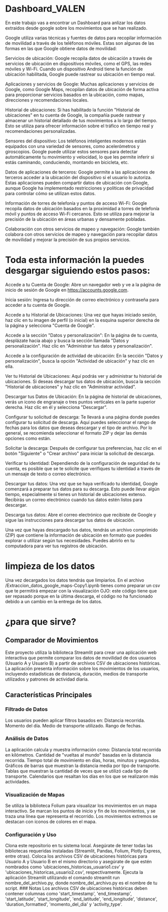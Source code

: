 # Dashboard_VALEN
En este trabajo vas a encontrar un Dashboard para anlizar los datos extraidos desde google sobre los movimientos que se han realizado. 

Google utiliza varias técnicas y fuentes de datos para recopilar información de movilidad a través de los teléfonos móviles. Estas son algunas de las formas en las que Google obtiene datos de movilidad:

Servicios de ubicación: Google recopila datos de ubicación a través de servicios de ubicación en dispositivos móviles, como el GPS, las redes móviles y Wi-Fi. Cuando un dispositivo Android tiene la función de ubicación habilitada, Google puede rastrear su ubicación en tiempo real.

Aplicaciones y servicios de Google: Muchas aplicaciones y servicios de Google, como Google Maps, recopilan datos de ubicación de forma activa para proporcionar servicios basados en la ubicación, como mapas, direcciones y recomendaciones locales.

Historial de ubicaciones: Si has habilitado la función "Historial de ubicaciones" en tu cuenta de Google, la compañía puede rastrear y almacenar un historial detallado de tus movimientos a lo largo del tiempo. Esto se utiliza para ofrecer información sobre el tráfico en tiempo real y recomendaciones personalizadas.

Sensores del dispositivo: Los teléfonos inteligentes modernos están equipados con una variedad de sensores, como acelerómetros y giroscopios. Google puede utilizar estos sensores para detectar automáticamente tu movimiento y velocidad, lo que les permite inferir si estás caminando, conduciendo, montando en bicicleta, etc.

Datos de aplicaciones de terceros: Google permite a las aplicaciones de terceros acceder a la ubicación del dispositivo si el usuario lo autoriza. Estas aplicaciones pueden compartir datos de ubicación con Google, aunque Google ha implementado restricciones y políticas de privacidad para controlar cómo se utilizan estos datos.

Información de torres de telefonía y puntos de acceso Wi-Fi: Google recopila datos de ubicación basados en la proximidad a torres de telefonía móvil y puntos de acceso Wi-Fi cercanos. Esto se utiliza para mejorar la precisión de la ubicación en áreas urbanas y densamente pobladas.

Colaboración con otros servicios de mapeo y navegación: Google también colabora con otros servicios de mapeo y navegación para recopilar datos de movilidad y mejorar la precisión de sus propios servicios.

# Toda esta información la puedes desgargar siguiendo estos pasos:
Accede a tu Cuenta de Google: Abre un navegador web y ve a la página de inicio de sesión de Google en https://accounts.google.com.

Inicia sesión: Ingresa tu dirección de correo electrónico y contraseña para acceder a tu cuenta de Google.

Accede a tu Historial de Ubicaciones: Una vez que hayas iniciado sesión, haz clic en tu imagen de perfil (o inicial) en la esquina superior derecha de la página y selecciona "Cuenta de Google".

Accede a la sección "Datos y personalización": En la página de tu cuenta, desplázate hacia abajo y busca la sección llamada "Datos y personalización". Haz clic en "Administrar tus datos y personalización".

Accede a la configuración de actividad de ubicación: En la sección "Datos y personalización", busca la opción "Actividad de ubicación" y haz clic en ella.

Ver tu Historial de Ubicaciones: Aquí podrás ver y administrar tu historial de ubicaciones. Si deseas descargar tus datos de ubicación, busca la sección "Historial de ubicaciones" y haz clic en "Administrar actividad".

Descargar tus Datos de Ubicación: En la página de historial de ubicaciones, verás un icono de engranaje o tres puntos verticales en la parte superior derecha. Haz clic en él y selecciona "Descargar".

Configurar tu solicitud de descarga: Te llevará a una página donde puedes configurar tu solicitud de descarga. Aquí puedes seleccionar el rango de fechas para los datos que deseas descargar y el tipo de archivo. Por lo general, se recomienda seleccionar el formato ZIP y dejar las demás opciones como están.

Solicitar la descarga: Después de configurar tus preferencias, haz clic en el botón "Siguiente" o "Crear archivo" para iniciar la solicitud de descarga.

Verificar tu identidad: Dependiendo de la configuración de seguridad de tu cuenta, es posible que se te solicite que verifiques tu identidad a través de un mensaje de texto o correo electrónico.

Descargar tus datos: Una vez que se haya verificado tu identidad, Google comenzará a preparar tus datos para su descarga. Esto puede llevar algún tiempo, especialmente si tienes un historial de ubicaciones extenso. Recibirás un correo electrónico cuando tus datos estén listos para descargar.

Descarga tus datos: Abre el correo electrónico que recibiste de Google y sigue las instrucciones para descargar tus datos de ubicación.

Una vez que hayas descargado tus datos, tendrás un archivo comprimido (ZIP) que contiene la información de ubicación en formato que puedes explorar o utilizar según tus necesidades. Puedes abrirlo en tu computadora para ver tus registros de ubicación.

# limpieza de los datos

Una vez decargados los datos tendrás que limpiarlos. En el archivo /Extraccion_datos_google_maps-Copy1.ipynb
tienes como preparar un csv que te permitirá empezar con la visualización
OJO: este código tiene que ser repasado porque en la última descarga, el código no ha funcionado debido a un cambio en la entrega de los datos. 

# ¿para que sirve?
## Comparador de Movimientos
Este proyecto utiliza la biblioteca Streamlit para crear una aplicación web interactiva que permite comparar los datos de movilidad de dos usuarios (Usuario A y Usuario B) a partir de archivos CSV de ubicaciones históricas. La aplicación presenta información sobre los movimientos de los usuarios, incluyendo estadísticas de distancia, duración, medios de transporte utilizados y patrones de actividad diaria.

## Características Principales
### Filtrado de Datos
Los usuarios pueden aplicar filtros basados en:
Distancia recorrida.
Momento del día.
Medio de transporte utilizado.
Rango de fechas.
### Análisis de Datos
La aplicación calcula y muestra información como:
Distancia total recorrida en kilómetros.
Cantidad de "vueltas al mundo" basadas en la distancia recorrida.
Tiempo total de movimiento en días, horas, minutos y segundos.
Gráficos de barras que muestran la distancia media por tipo de transporte.
Tablas que muestran la cantidad de veces que se utilizó cada tipo de transporte.
Calendarios que resaltan los días en los que se realizaron más actividades.
### Visualización de Mapas
Se utiliza la biblioteca Folium para visualizar los movimientos en un mapa interactivo.
Se marcan los puntos de inicio y fin de los movimientos, y se traza una línea que representa el recorrido.
Los movimientos extremos se destacan con iconos de colores en el mapa.

### Configuración y Uso
Clona este repositorio en tu sistema local.
Asegúrate de tener todas las bibliotecas requeridas instaladas (Streamlit, Pandas, Folium, Plotly Express, entre otras).
Coloca los archivos CSV de ubicaciones históricas para Usuario A y Usuario B en el mismo directorio y asegúrate de que estén nombrados como 'ubicaciones_historicas_usuario1.csv' y 'ubicaciones_historicas_usuario2.csv', respectivamente.
Ejecuta la aplicación Streamlit utilizando el comando streamlit run nombre_del_archivo.py, donde nombre_del_archivo.py es el nombre de tu script.
### Notas
Los archivos CSV de ubicaciones históricas deben contener columnas como 'start_timestamp', 'end_timestamp', 'start_latitude', 'start_longitude', 'end_latitude', 'end_longitude', 'distance', 'duration_formatted', 'momento_del_dia' y 'activity_type'.






